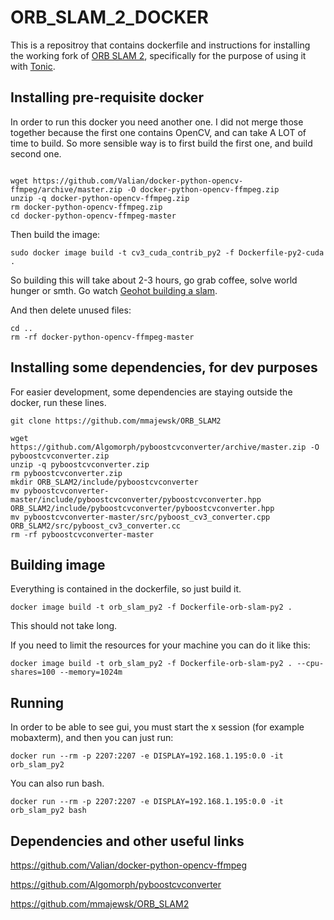 # ORB_SLAM_2_DOCKER	

This is a repositroy that contains dockerfile and instructions for installing the working fork of [ORB SLAM 2](https://github.com/mmajewsk/ORB_SLAM2), 
specifically for the purpose of using it with [Tonic](https://github.com/mmajewsk/Tonic).

## Installing pre-requisite docker

In order to run this docker you need another one. I did not merge those together because the first one contains OpenCV, and can take A LOT of time to build.
So more sensible way is to first build the first one, and build second one.

```

wget https://github.com/Valian/docker-python-opencv-ffmpeg/archive/master.zip -O docker-python-opencv-ffmpeg.zip
unzip -q docker-python-opencv-ffmpeg.zip
rm docker-python-opencv-ffmpeg.zip
cd docker-python-opencv-ffmpeg-master
```

Then build the image:

```
sudo docker image build -t cv3_cuda_contrib_py2 -f Dockerfile-py2-cuda .
```

So building this will take about 2-3 hours, go grab coffee, solve world hunger or smth.
Go watch [Geohot building a slam](https://youtu.be/7Hlb8YX2-W8).

And then delete unused files:

```
cd ..
rm -rf docker-python-opencv-ffmpeg-master
```


## Installing some dependencies, for dev purposes

For easier development, some dependencies are staying outside the docker, run these lines.

```
git clone https://github.com/mmajewsk/ORB_SLAM2
```

```
wget https://github.com/Algomorph/pyboostcvconverter/archive/master.zip -O pyboostcvconverter.zip
unzip -q pyboostcvconverter.zip
rm pyboostcvconverter.zip
mkdir ORB_SLAM2/include/pyboostcvconverter
mv pyboostcvconverter-master/include/pyboostcvconverter/pyboostcvconverter.hpp ORB_SLAM2/include/pyboostcvconverter/pyboostcvconverter.hpp
mv pyboostcvconverter-master/src/pyboost_cv3_converter.cpp ORB_SLAM2/src/pyboost_cv3_converter.cc
rm -rf pyboostcvconverter-master
```

## Building image

Everything is contained in the dockerfile, so just build it.

```
docker image build -t orb_slam_py2 -f Dockerfile-orb-slam-py2 .
```

This should not take long.


If you need to limit the resources for your machine you can do it like this:

```
docker image build -t orb_slam_py2 -f Dockerfile-orb-slam-py2 . --cpu-shares=100 --memory=1024m
```


## Running

In order to be able to see gui, you must start the x session (for example mobaxterm), and then you can just run:


```
docker run --rm -p 2207:2207 -e DISPLAY=192.168.1.195:0.0 -it orb_slam_py2 
```

You can also run bash.

```
docker run --rm -p 2207:2207 -e DISPLAY=192.168.1.195:0.0 -it orb_slam_py2 bash
```

## Dependencies and other useful links

https://github.com/Valian/docker-python-opencv-ffmpeg

https://github.com/Algomorph/pyboostcvconverter

https://github.com/mmajewsk/ORB_SLAM2

